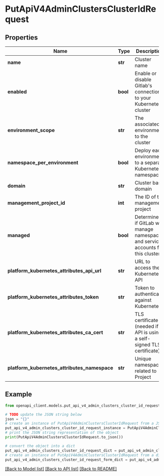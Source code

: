 # PutApiV4AdminClustersClusterIdRequest


## Properties

Name | Type | Description | Notes
------------ | ------------- | ------------- | -------------
**name** | **str** | Cluster name | [optional] 
**enabled** | **bool** | Enable or disable Gitlab&#39;s connection to your Kubernetes cluster | [optional] 
**environment_scope** | **str** | The associated environment to the cluster | [optional] 
**namespace_per_environment** | **bool** | Deploy each environment to a separate Kubernetes namespace | [optional] [default to True]
**domain** | **str** | Cluster base domain | [optional] 
**management_project_id** | **int** | The ID of the management project | [optional] 
**managed** | **bool** | Determines if GitLab will manage namespaces and service accounts for this cluster | [optional] 
**platform_kubernetes_attributes_api_url** | **str** | URL to access the Kubernetes API | [optional] 
**platform_kubernetes_attributes_token** | **str** | Token to authenticate against Kubernetes | [optional] 
**platform_kubernetes_attributes_ca_cert** | **str** | TLS certificate (needed if API is using a self-signed TLS certificate) | [optional] 
**platform_kubernetes_attributes_namespace** | **str** | Unique namespace related to Project | [optional] 

## Example

```python
from openapi_client.models.put_api_v4_admin_clusters_cluster_id_request import PutApiV4AdminClustersClusterIdRequest

# TODO update the JSON string below
json = "{}"
# create an instance of PutApiV4AdminClustersClusterIdRequest from a JSON string
put_api_v4_admin_clusters_cluster_id_request_instance = PutApiV4AdminClustersClusterIdRequest.from_json(json)
# print the JSON string representation of the object
print(PutApiV4AdminClustersClusterIdRequest.to_json())

# convert the object into a dict
put_api_v4_admin_clusters_cluster_id_request_dict = put_api_v4_admin_clusters_cluster_id_request_instance.to_dict()
# create an instance of PutApiV4AdminClustersClusterIdRequest from a dict
put_api_v4_admin_clusters_cluster_id_request_form_dict = put_api_v4_admin_clusters_cluster_id_request.from_dict(put_api_v4_admin_clusters_cluster_id_request_dict)
```
[[Back to Model list]](../README.md#documentation-for-models) [[Back to API list]](../README.md#documentation-for-api-endpoints) [[Back to README]](../README.md)



